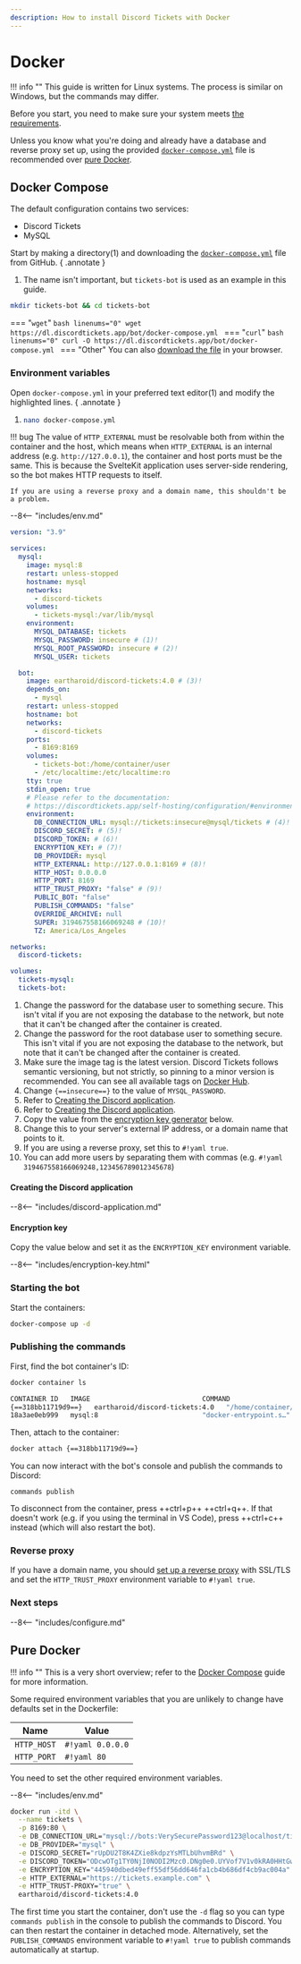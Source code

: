 ```yaml
---
description: How to install Discord Tickets with Docker
---
```


# Docker

!!! info ""
    This guide is written for Linux systems.
    The process is similar on Windows, but the commands may differ.

Before you start, you need to make sure your system meets [the requirements](../index.md#requirements).

Unless you know what you're doing and already have a database and reverse proxy set up,
using the provided [`docker-compose.yml`](https://dl.discordtickets.app/bot/docker-compose.yml) file is recommended over [pure Docker](#pure-docker).

## Docker Compose

The default configuration contains two services:

- Discord Tickets
- MySQL

Start by making a directory(1) and downloading the [`docker-compose.yml`](https://dl.discordtickets.app/bot/docker-compose.yml) file from GitHub.
{ .annotate }

1. The name isn't important, but `tickets-bot` is used as an example in this guide.


```bash linenums="0"
mkdir tickets-bot && cd tickets-bot
```

=== "`wget`"
    ```bash linenums="0"
    wget https://dl.discordtickets.app/bot/docker-compose.yml
    ```
=== "`curl`"
    ```bash linenums="0"
    curl -O https://dl.discordtickets.app/bot/docker-compose.yml
    ```
=== "Other"
    <!-- jsdelivr forces download -->
    You can also [download the file](https://dl.discordtickets.app/bot/docker-compose.yml) in your browser.

### Environment variables

Open `docker-compose.yml` in your preferred text editor(1) and modify the highlighted lines.
{ .annotate }

1. <!---->
    ```bash linenums="0"
    nano docker-compose.yml
    ```

!!! bug
    The value of `HTTP_EXTERNAL` must be resolvable both from within the container and the host,
    which means when `HTTP_EXTERNAL` is an internal address (e.g. `http://127.0.0.1`), the container and host ports must be the same.
    This is because the SvelteKit application uses server-side rendering, so the bot makes HTTP requests to itself.

    If you are using a reverse proxy and a domain name, this shouldn't be a problem.

--8<-- "includes/env.md"

<div class="annotate" markdown>


```yaml title="docker-compose.yml" hl_lines="14-15 19 35-38 40"
version: "3.9"

services:
  mysql:
    image: mysql:8
    restart: unless-stopped
    hostname: mysql
    networks:
      - discord-tickets
    volumes:
      - tickets-mysql:/var/lib/mysql
    environment:
      MYSQL_DATABASE: tickets
      MYSQL_PASSWORD: insecure # (1)!
      MYSQL_ROOT_PASSWORD: insecure # (2)!
      MYSQL_USER: tickets

  bot:
    image: eartharoid/discord-tickets:4.0 # (3)!
    depends_on:
      - mysql
    restart: unless-stopped
    hostname: bot
    networks:
      - discord-tickets
    ports:
      - 8169:8169
    volumes:
      - tickets-bot:/home/container/user
      - /etc/localtime:/etc/localtime:ro
    tty: true
    stdin_open: true
    # Please refer to the documentation:
    # https://discordtickets.app/self-hosting/configuration/#environment-variables
    environment:
      DB_CONNECTION_URL: mysql://tickets:insecure@mysql/tickets # (4)!
      DISCORD_SECRET: # (5)!
      DISCORD_TOKEN: # (6)!
      ENCRYPTION_KEY: # (7)!
      DB_PROVIDER: mysql
      HTTP_EXTERNAL: http://127.0.0.1:8169 # (8)!
      HTTP_HOST: 0.0.0.0
      HTTP_PORT: 8169
      HTTP_TRUST_PROXY: "false" # (9)!
      PUBLIC_BOT: "false"
      PUBLISH_COMMANDS: "false"
      OVERRIDE_ARCHIVE: null
      SUPER: 319467558166069248 # (10)!
      TZ: America/Los_Angeles

networks:
  discord-tickets:

volumes:
  tickets-mysql:
  tickets-bot:

```

</div>

1. Change the password for the database user to something secure.
    This isn't vital if you are not exposing the database to the network,
    but note that it can't be changed after the container is created.
2. Change the password for the root database user to something secure.
    This isn't vital if you are not exposing the database to the network,
    but note that it can't be changed after the container is created.
3. Make sure the image tag is the latest version.
    Discord Tickets follows semantic versioning, but not strictly, so pinning to a minor version is recommended.
    You can see all available tags on [Docker Hub](https://hub.docker.com/r/eartharoid/discord-tickets/tags).
4. Change `{==insecure==}` to the value of `MYSQL_PASSWORD`.
5. Refer to [Creating the Discord application](#creating-the-discord-application).
6. Refer to [Creating the Discord application](#creating-the-discord-application).
7. Copy the value from the [encryption key generator](#encryption-key) below.
8. Change this to your server's external IP address, or a domain name that points to it.
9. If you are using a reverse proxy, set this to `#!yaml true`.
10.  You can add more users by separating them with commas (e.g. `#!yaml 319467558166069248,123456789012345678`)

#### Creating the Discord application

--8<-- "includes/discord-application.md"

#### Encryption key

Copy the value below and set it as the `ENCRYPTION_KEY` environment variable.

--8<-- "includes/encryption-key.html"

### Starting the bot

Start the containers:

```bash linenums="0"
docker-compose up -d
```


### Publishing the commands

First, find the bot container's ID:

```bash linenums="0"
docker container ls
```


<div class="result" markdown>

```bash
CONTAINER ID   IMAGE                            COMMAND                  CREATED          STATUS          PORTS                            NAMES
{==318bb11719d9==}   eartharoid/discord-tickets:4.0   "/home/container/scripts/st…"   41 seconds ago   Up 37 seconds   80/tcp, 0.0.0.0:8080->8080/tcp   bot-bot-1
18a3ae0eb999   mysql:8                          "docker-entrypoint.s…"   41 seconds ago   Up 38 seconds   3306/tcp, 33060/tcp              bot-mysql-1
```

</div>

Then, attach to the container:

```bash linenums="0"
docker attach {==318bb11719d9==}
```

You can now interact with the bot's console and publish the commands to Discord:

```linenums="0"
commands publish
```

To disconnect from the container, press ++ctrl+p++ ++ctrl+q++.
If that doesn't work (e.g. if you using the terminal in VS Code), press ++ctrl+c++ instead (which will also restart the bot).

### Reverse proxy

If you have a domain name, you should [set up a reverse proxy](../reverse-proxy.md) with SSL/TLS
and set the `HTTP_TRUST_PROXY` environment variable to `#!yaml true`.

### Next steps

--8<-- "includes/configure.md"

## Pure Docker

!!! info ""
    This is a very short overview; refer to the [Docker Compose](#docker-compose) guide for more information.

Some required environment variables that you are unlikely to change have defaults set in the Dockerfile:

| Name            | Value              |
| --------------- | ------------------ |
| `HTTP_HOST`     | `#!yaml 0.0.0.0`   |
| `HTTP_PORT`     | `#!yaml 80`        |

You need to set the other required environment variables.

--8<-- "includes/env.md"

```bash title="Example"
docker run -itd \
  --name tickets \
  -p 8169:80 \
  -e DB_CONNECTION_URL="mysql://bots:VerySecurePassword123@localhost/tickets0" \
  -e DB_PROVIDER="mysql" \
  -e DISCORD_SECRET="rUpDU2T8K4ZXie8kdpzYsMTLbUhvmBRd" \
  -e DISCORD_TOKEN="ODcwOTg1TY0NjI0NODI2Mzc0.DNg0e0.UYVof7V1v0kRA0HHtGwXKA3UERxwANAZhQiA" \
  -e ENCRYPTION_KEY="445940dbed49eff55df56dd646fa1cb4b686df4cb9ac004a" \
  -e HTTP_EXTERNAL="https://tickets.example.com" \
  -e HTTP_TRUST-PROXY="true" \
  eartharoid/discord-tickets:4.0
```

The first time you start the container, don't use the `-d` flag so you can type `commands publish` in the console to publish the commands to Discord.
You can then restart the container in detached mode.
Alternatively, set the `PUBLISH_COMMANDS` environment variable to `#!yaml true` to publish commands automatically at startup.
